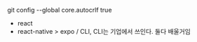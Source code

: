 git config --global core.autocrlf true

- react
- react-native > expo / CLI, CLI는 기업에서 쓰인다. 둘다 배울거임
